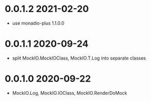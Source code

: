 0.0.1.2 2021-02-20
==================
- use monadio-plus 1.1.0.0

0.0.1.1 2020-09-24
==================
- split MockIO.MockIOClass, MockIO.T.Log into separate classes

0.0.1.0 2020-09-22
==================
- MockIO.Log, MockIO.IOClass, MockIO.RenderDoMock
